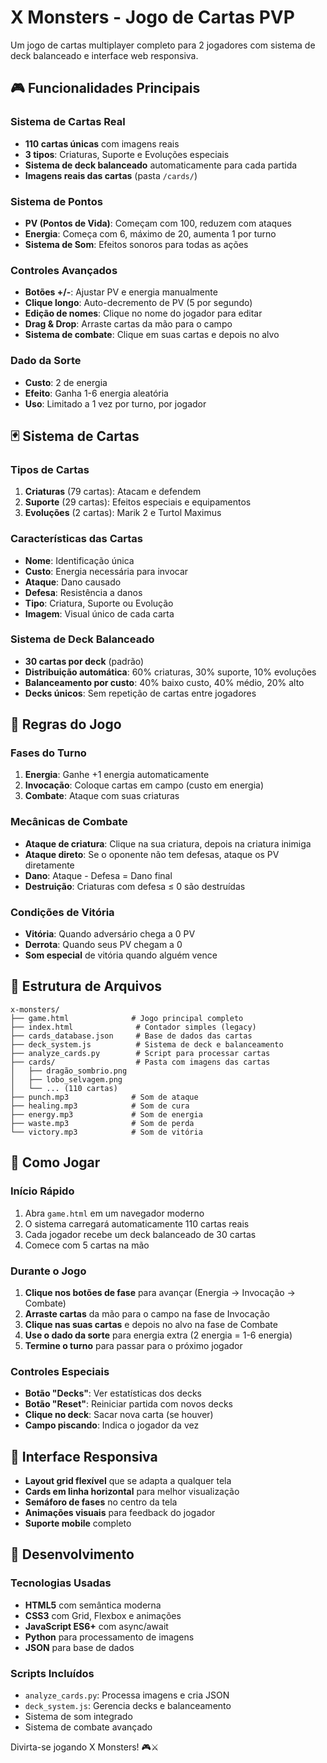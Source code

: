 # X Monsters - Jogo de Cartas PVP

Um jogo de cartas multiplayer completo para 2 jogadores com sistema de deck balanceado e interface web responsiva.

## 🎮 Funcionalidades Principais

### Sistema de Cartas Real
- **110 cartas únicas** com imagens reais
- **3 tipos**: Criaturas, Suporte e Evoluções especiais
- **Sistema de deck balanceado** automaticamente para cada partida
- **Imagens reais das cartas** (pasta `/cards/`)

### Sistema de Pontos
- **PV (Pontos de Vida)**: Começam com 100, reduzem com ataques
- **Energia**: Começa com 6, máximo de 20, aumenta 1 por turno
- **Sistema de Som**: Efeitos sonoros para todas as ações

### Controles Avançados
- **Botões +/-**: Ajustar PV e energia manualmente
- **Clique longo**: Auto-decremento de PV (5 por segundo)
- **Edição de nomes**: Clique no nome do jogador para editar
- **Drag & Drop**: Arraste cartas da mão para o campo
- **Sistema de combate**: Clique em suas cartas e depois no alvo

### Dado da Sorte
- **Custo**: 2 de energia
- **Efeito**: Ganha 1-6 energia aleatória
- **Uso**: Limitado a 1 vez por turno, por jogador

## 🃏 Sistema de Cartas

### Tipos de Cartas
1. **Criaturas** (79 cartas): Atacam e defendem
2. **Suporte** (29 cartas): Efeitos especiais e equipamentos  
3. **Evoluções** (2 cartas): Marik 2 e Turtol Maximus

### Características das Cartas
- **Nome**: Identificação única
- **Custo**: Energia necessária para invocar
- **Ataque**: Dano causado
- **Defesa**: Resistência a danos
- **Tipo**: Criatura, Suporte ou Evolução
- **Imagem**: Visual único de cada carta

### Sistema de Deck Balanceado
- **30 cartas por deck** (padrão)
- **Distribuição automática**: 60% criaturas, 30% suporte, 10% evoluções
- **Balanceamento por custo**: 40% baixo custo, 40% médio, 20% alto
- **Decks únicos**: Sem repetição de cartas entre jogadores

## 🎯 Regras do Jogo

### Fases do Turno  
1. **Energia**: Ganhe +1 energia automaticamente
2. **Invocação**: Coloque cartas em campo (custo em energia)
3. **Combate**: Ataque com suas criaturas

### Mecânicas de Combate
- **Ataque de criatura**: Clique na sua criatura, depois na criatura inimiga
- **Ataque direto**: Se o oponente não tem defesas, ataque os PV diretamente
- **Dano**: Ataque - Defesa = Dano final
- **Destruição**: Criaturas com defesa ≤ 0 são destruídas

### Condições de Vitória
- **Vitória**: Quando adversário chega a 0 PV
- **Derrota**: Quando seus PV chegam a 0
- **Som especial** de vitória quando alguém vence

## 📁 Estrutura de Arquivos

```
x-monsters/
├── game.html              # Jogo principal completo
├── index.html              # Contador simples (legacy)
├── cards_database.json     # Base de dados das cartas
├── deck_system.js          # Sistema de deck e balanceamento
├── analyze_cards.py        # Script para processar cartas
├── cards/                  # Pasta com imagens das cartas
│   ├── dragão_sombrio.png
│   ├── lobo_selvagem.png
│   └── ... (110 cartas)
├── punch.mp3              # Som de ataque
├── healing.mp3            # Som de cura
├── energy.mp3             # Som de energia
├── waste.mp3              # Som de perda
└── victory.mp3            # Som de vitória
```

## 🚀 Como Jogar

### Início Rápido
1. Abra `game.html` em um navegador moderno
2. O sistema carregará automaticamente 110 cartas reais
3. Cada jogador recebe um deck balanceado de 30 cartas
4. Comece com 5 cartas na mão

### Durante o Jogo
1. **Clique nos botões de fase** para avançar (Energia → Invocação → Combate)
2. **Arraste cartas** da mão para o campo na fase de Invocação
3. **Clique nas suas cartas** e depois no alvo na fase de Combate
4. **Use o dado da sorte** para energia extra (2 energia = 1-6 energia)
5. **Termine o turno** para passar para o próximo jogador

### Controles Especiais
- **Botão "Decks"**: Ver estatísticas dos decks
- **Botão "Reset"**: Reiniciar partida com novos decks
- **Clique no deck**: Sacar nova carta (se houver)
- **Campo piscando**: Indica o jogador da vez

## 🎨 Interface Responsiva

- **Layout grid flexível** que se adapta a qualquer tela
- **Cards em linha horizontal** para melhor visualização
- **Semáforo de fases** no centro da tela
- **Animações visuais** para feedback do jogador
- **Suporte mobile** completo

## 🔧 Desenvolvimento

### Tecnologias Usadas
- **HTML5** com semântica moderna
- **CSS3** com Grid, Flexbox e animações
- **JavaScript ES6+** com async/await
- **Python** para processamento de imagens
- **JSON** para base de dados

### Scripts Incluídos
- `analyze_cards.py`: Processa imagens e cria JSON
- `deck_system.js`: Gerencia decks e balanceamento
- Sistema de som integrado
- Sistema de combate avançado

Divirta-se jogando X Monsters! 🎮⚔️
